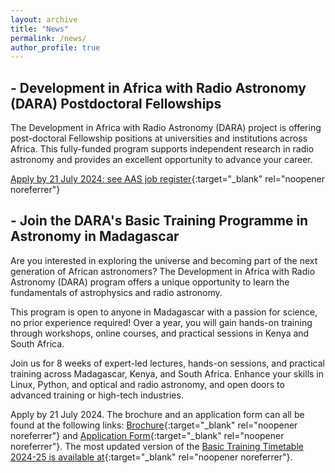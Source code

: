 ```yaml
---
layout: archive
title: "News"
permalink: /news/
author_profile: true
---
```


## - Development in Africa with Radio Astronomy (DARA) Postdoctoral Fellowships

The Development in Africa with Radio Astronomy (DARA) project is offering post-doctoral Fellowship positions at universities and institutions across Africa. This fully-funded program supports independent research in radio astronomy and provides an excellent opportunity to advance your career.

 [Apply by 21 July  2024: see AAS job register](https://aas.org/jobregister/ad/e3809a88){:target="_blank" rel="noopener noreferrer"}



## - Join the DARA's Basic Training Programme in Astronomy in Madagascar

Are you interested in exploring the universe and becoming part of the next generation of African astronomers? The Development in Africa with Radio Astronomy (DARA) program offers a unique opportunity to learn the fundamentals of astrophysics and radio astronomy.

This program is open to anyone in Madagascar with a passion for science, no prior experience required! Over a year, you will gain hands-on training through workshops, online courses, and practical sessions in Kenya and South Africa.

Join us for 8 weeks of expert-led lectures, hands-on sessions, and practical training across Madagascar, Kenya, and South Africa. Enhance your skills in Linux, Python, and optical and radio astronomy, and open doors to advanced training or high-tech industries.

Apply by 21 July 2024. The brochure and an application form can all be found at the following links:
[Brochure](https://drive.google.com/file/d/1PsRvuaVW_t6zMWkn6n9YqCjl3JfOlPhl/view?usp=sharing){:target="_blank" rel="noopener noreferrer"} and
[Application Form](https://drive.google.com/file/d/1KlBduQvA2sbeR2N0hHa-Zf0GstkOZqov/view?usp=sharing){:target="_blank" rel="noopener noreferrer"}. The most updated version of the [Basic Training Timetable 2024-25 is available at](https://drive.google.com/file/d/13xSbcWL0oGdo9o_Ww4Mc5BrrX3e1onfo/view?usp=sharing){:target="_blank" rel="noopener noreferrer"}.


